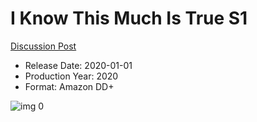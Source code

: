 # I Know This Much Is True S1

[Discussion Post](https://www.avsforum.com/threads/bass-eq-for-filtered-movies.2995212/post-59960014)

* Release Date: 2020-01-01
* Production Year: 2020
* Format: Amazon DD+

![img 0](https://i.imgur.com/nFEbDRH.jpg)

